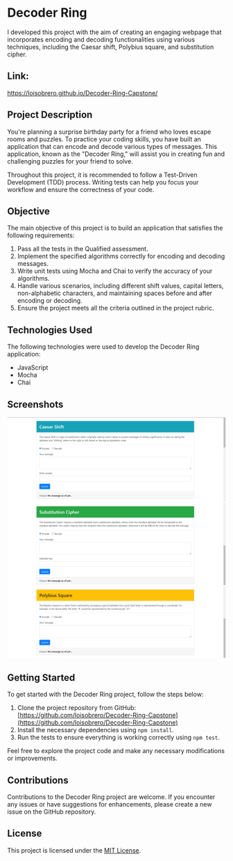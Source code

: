 # Decoder Ring

I developed this project with the aim of creating an engaging webpage that incorporates encoding and decoding functionalities using various techniques, including the Caesar shift, Polybius square, and substitution cipher.

## Link:
https://loisobrero.github.io/Decoder-Ring-Capstone/

## Project Description

You're planning a surprise birthday party for a friend who loves escape rooms and puzzles. To practice your coding skills, you have built an application that can encode and decode various types of messages. This application, known as the "Decoder Ring," will assist you in creating fun and challenging puzzles for your friend to solve.

Throughout this project, it is recommended to follow a Test-Driven Development (TDD) process. Writing tests can help you focus your workflow and ensure the correctness of your code.

## Objective

The main objective of this project is to build an application that satisfies the following requirements:

1. Pass all the tests in the Qualified assessment.
2. Implement the specified algorithms correctly for encoding and decoding messages.
3. Write unit tests using Mocha and Chai to verify the accuracy of your algorithms.
4. Handle various scenarios, including different shift values, capital letters, non-alphabetic characters, and maintaining spaces before and after encoding or decoding.
5. Ensure the project meets all the criteria outlined in the project rubric.

## Technologies Used

The following technologies were used to develop the Decoder Ring application:

- JavaScript
- Mocha
- Chai

## Screenshots
![Caesar Shift](screenshots/CaesarShift.png)
![Substitution Cipher](screenshots/SubstitutionCipher.png)
![Polybius Square](screenshots/PolybiusSquare.png)

## Getting Started

To get started with the Decoder Ring project, follow the steps below:

1. Clone the project repository from GitHub: [https://github.com/loisobrero/Decoder-Ring-Capstone](https://github.com/loisobrero/Decoder-Ring-Capstone)
2. Install the necessary dependencies using `npm install`.
3. Run the tests to ensure everything is working correctly using `npm test`.

Feel free to explore the project code and make any necessary modifications or improvements.

## Contributions

Contributions to the Decoder Ring project are welcome. If you encounter any issues or have suggestions for enhancements, please create a new issue on the GitHub repository.

## License

This project is licensed under the [MIT License](LICENSE).




